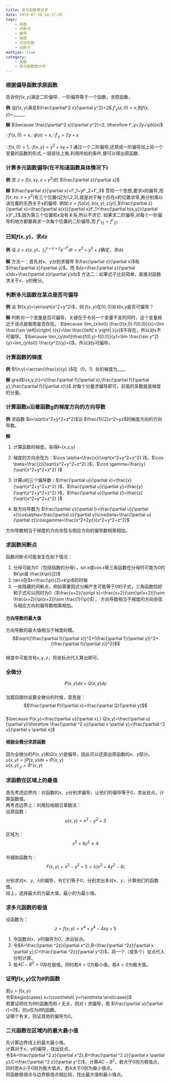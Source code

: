 ```yaml
---
title: 多元函数微分学
date: 2019-07-30 14:37:45
tags: 
    - 高数
    - 间断点
    - 偏导
    - 梯度
    - 方向导数
    - 间断点
mathjax: true
category:
    - 高数
    - 多元函数微分学
---
```


### 根据偏导函数求原函数
告诉你$f(x,y)$满足二阶偏导、一阶偏导等于一个函数，求原函数，

**例**
设$f(x,y)$满足$\frac{\partial^2 x}{\partial y^2}=2$,$f'_y(x,0)=x$,则$f(x,y)=$______

**解**
$\because \frac{\partial^2 x}{\partial y^2}=2, \therefore f'_y=2y+\phi(x)$

$\because f'(x,0)=x,\therefore \phi(x)=x,\therefore f'_y=2y+x$

$\because f(x,0)=1,\therefore f(x,y)=y^2+xy+1$
通过一个二阶偏导,还原成一阶偏导加上另一个变量的函数的形式,一层层往上推,利用所给的条件,便可以得出原函数. 

### 计算多元函数偏导(在不知道函数具体情况下)

**例**
求 $z=f(x,xy,x+y^2)$的 $\frac{\partial z}{\partial x}$

**解**
$\frac{\partial z}{\partial x}=f'_1+yf'_2+f'_3$
贯彻一个思想,要求x的偏导,而$f(x,xy,x+y^2)$有三个位置(记为1,2,3),就是对于每个存在x的位置求导,再分别乘以该位置的东西关于x的偏导.
例如:$z=f(a(x), b(x,y), c(y))$,$\frac{\partial z}{\partial x}=\frac{\partial a(x)}{\partial x}f'_1+\frac{\partial b(x,y)}{\partial x}f'_2$,因为第三个位置和x没有关系,所以不求它.
如果求二阶偏导,对每个一阶偏导的地方都要再求一次每个位置的二阶偏导,而 $f''_{12}=f''_{21}$

### 已知$f(x,y)$，求dz

**例**
设 $z=z(x,y)$，$\int_1^{x+y+z}{e^{-t^2}dt}=x^2+y^2+z$确定，求dz

**解**
方法一：首先对x、y分别求偏导 $\frac{\partial z}{\partial x}$和$\frac{\partial z}{\partial y}$，而 $dz=\frac{\partial z}{\partial x}dx+\frac{\partial z}{\partial y}dy$
方法二：如果式子比较简单，直接对函数求关于x、y的微分。

### 判断多元函数在某点是否可偏导

**例**
设 $f(x,y)=\sin\sqrt{x^2+y^2}$，则 $f(x,y)$在$(0,0)$处对x,y是否可偏导？

**解**
判断对一个变量是否可偏导，关键在于令另一个变量不变的同时，这个变量趋近于该点是极限是否存在。
$\because \lim_{x\to0} \frac{f(x,0)-f(0,0)}{x}=\lim \frac{\sin \left|x\right| }{x}=\lim \frac{\left| x \right| }{x}$不存在，所以对x不可偏导。
$\because \lim_{y\to0}\frac{f(0,y)-f(0,0)}{y}=\lim \frac{\sin y^2}{y}=lim_{y\to0} \frac{y^2}{y}=0$，所以对y可偏导。

### 计算函数的梯度

**例**
$f(x,y)=\arctan{\frac{x}{y} }$在（0，1）处的梯度为____

**解**
grad$\{x,y,z\}=\{\frac{\partial f}{\partial x},\frac{\partial f}{\partial y},\frac{\partial f}{\partial z}\}$
对每个分量求偏导即可，前面的系数就是梯度的分量。

### 计算函数u沿着函数g的梯度方向的方向导数

**例**
求函数 $u=\sqrt{x^2+y^2+z^2}$沿 $\frac{1}{2}x^2+yz$的梯度方向的方向导数。

**解**
1. 计算函数的梯度，易得**l**={x,z,y}

2. 梯度的方向余弦为：$\cos \alpha=\frac{x}{\sqrt{x^2+y^2+z^2} }$，$\cos \beta=\frac{z}{\sqrt{x^2+y^2+z^2} }$，$\cos \gamma=\frac{y}{\sqrt{x^2+y^2+z^2} }$

3. 计算u的三个偏导数：$\frac{\partial u}{\partial x}=\frac{x}{\sqrt{x^2+y^2+z^2} }$，$\frac{\partial u}{\partial y}=\frac{y}{\sqrt{x^2+y^2+z^2} }$，$\frac{\partial u}{\partial z}=\frac{z}{\sqrt{x^2+y^2+z^2} }$  

4. 故方向导数为 $\frac{\partial u}{\partial l}=\frac{\partial u}{\partial x}\cos\alpha+\frac{\partial u}{\partial y}\cos\beta+\frac{\partial u}{\partial z}\cos\gamma=\frac{x^2+2yz}{x^2+y^2+z^2}$

方向导数相当于梯度的方向余弦与相应方向的偏导数相乘相加。


### 求函数间断点
函数间断点可能发生在如下情况：
1. 分母可能为0（包括指数的分母），$\sin x$或$\cos x$等三角函数在分母时可能为0的$k\pi或 \frac{k\pi}{2}$  
2. $\tan x$在$x=\frac{\pi}{2}+k\pi$的时候  
3. 一些隐藏的间断点，例如需要因式分解产生可能等于0的子式，三角函数恰好和子式可以同时为0（$\frac{x+2}{\sin\pi x}=\frac{x+2}{\sin(\pi(x+2))}\sim \frac{x+2}{\pi(x+2)}\sim \frac{1}{\pi}$），
方向导数相当于梯度的方向余弦与相应方向的偏导数相乘相加。  

#### 方向导数的最大值
方向导数的最大值相当于梯度的模。  
$$\sqrt{(\frac{\partial f}{\partial x})^2+(\frac{\partial f}{\partial y})^2+(\frac{\partial f}{\partial z})^2}$$  
梯度中可能含有$x,y,z$，将坐标点代入算出即可。

### 全微分
$$P(x,y)dx+Q(x,y)dy$$  
当题目跟你说要全微分的时候，意思是：  
$$\frac{\partial P}{\partial x}=\frac{\partial Q}{\partial y}$$  
$\because P(x,y)=\frac{\partial u}{\partial x},\ Q(x,y)=\frac{\partial u}{\partial y}\therefore \frac{\partial ^2 u}{\partial x \partial y}=\frac{\partial ^2 u}{\partial y \partial x}$  

#### 根据全微分求原函数
因为全微分的$P(x,y)$和$Q(x,y)$是偏导，因此可以还原出原函数的$x$、$y$部分。  
$u(x,y) = \int P(x,y) dx+\Phi(x,y)$  
$u(x,y)'_y = \Phi'(x,y)$

### 求函数在区域上的最值
首先考虑边界内：对函数的$x$、$y$分别求偏导，让他们的偏导等于0，求出驻点，计算函数值。  
再考虑边界上：利用拉格朗日乘数法：  
设原函数：  
$$u(x,y)=x^2-y^2+3$$  
区域为：  
$$x^2+4y^2\le 4$$  
令辅助函数为：  
$$F(x,y)=x^2-y^2+3=\lambda(x^2+4y^2-4)$$  
分别求对$x$、$y$、$\lambda$的偏导，令它们等于0，分别求出多对$x$、$y$，计算他们的函数值。  
综上，选择最大的为最大值，最小的为最小值。  

### 求多元函数的极值
设函数为：  
$$z=f(x,y)=x^4+y^4-4xy+5$$  
1. 令函数对$x$、$y$的偏导为0，求出驻点。  
2. 令$A=\frac{\partial ^2z}{\partial x^2},B=\frac{\partial ^2z}{\partial x \partial y},C=\frac{\partial ^2z}{\partial y^2}$，将一个（或多个）驻点代入分别计算。  
3. 若$AC-B^2\gt 0$存在极值，同时若$A\gt0$为极小值，若$A\lt0$为极大值。  

### 证明$f(x,y)$仅为$\theta$的函数
若$u=f(x,y)$  
令$\begin{cases}  x=r\cos\theta\\ y=r\sin\theta \end{cases}$  
若要证明仅为$\theta$的函数而和 $r$ 无关，则对 $r$ 求偏导，若 $\frac{\partial u}{\partial r}=0$，则$u$仅为$\theta$的函数。  
证哪个有关，则证其他的偏导为0。  

### 二元函数在区域内的最大最小值
先计算边界线上的最大最小值。  
计算对于x，y的偏导，找出驻点。  
令$A=\frac{\partial ^2 z}{\partial x^2},B=\frac{\partial ^2 z}{\partial x \partial y},C=\frac{\partial ^2 z}{\partial y^2}$，计算$AC-B^2$，若大于0则为极值点，同时若A小于0则为极大值点，若A大于0则为极小值点。  
将函数极值点与边界极值点相比较，找出最大值和最小值点。  
